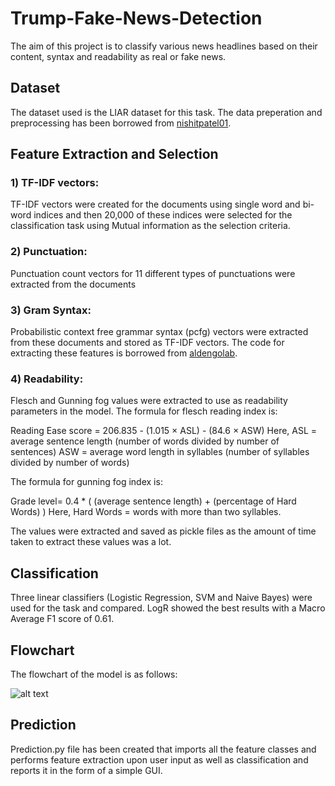 # Trump-Fake-News-Detection

The aim of this project is to classify various news headlines based on their content, syntax and readability as real or fake news. 

## Dataset

The dataset used is the LIAR dataset for this task. The data preperation and preprocessing has been borrowed from [nishitpatel01](https://github.com/nishitpatel01/Fake_News_Detection).

## Feature Extraction and Selection

### 1) TF-IDF vectors:

TF-IDF vectors were created for the documents using single word and bi-word indices and then 20,000 of these indices were selected for the classification task using Mutual information as the selection criteria.

### 2) Punctuation:

Punctuation count vectors for 11 different types of punctuations were extracted from the documents

### 3) Gram Syntax:

Probabilistic context free grammar syntax (pcfg) vectors were extracted from these documents and stored as TF-IDF vectors. The code for extracting these features is borrowed from [aldengolab](https://github.com/aldengolab/fake-news-detection).

### 4) Readability:

Flesch and Gunning fog values were extracted to use as readability parameters in the model. 
The formula for flesch reading index is:

Reading Ease score = 206.835 - (1.015 × ASL) - (84.6 × ASW)
Here,
ASL = average sentence length (number of words divided by number of sentences)
ASW = average word length in syllables (number of syllables divided by number of words)


The formula for gunning fog index is:

Grade level= 0.4 * ( (average sentence length) + (percentage of Hard Words) )
Here, 
Hard Words = words with more than two syllables.

The values were extracted and saved as pickle files as the amount of time taken to extract these values was a lot.

## Classification

Three linear classifiers (Logistic Regression, SVM and Naive Bayes) were used for the task and compared. LogR showed the best results with a Macro Average F1 score of 0.61.

## Flowchart

The flowchart of the model is as follows:

![alt text](https://github.com/RishalAggarwal/Trump-Fake-News-Detection-/blob/master/Fake_news_detection/Images/flowchart%20(1).jpeg)

## Prediction

Prediction.py file has been created that imports all the feature classes and performs feature extraction upon user input as well as classification and reports it in the form of a simple GUI.

